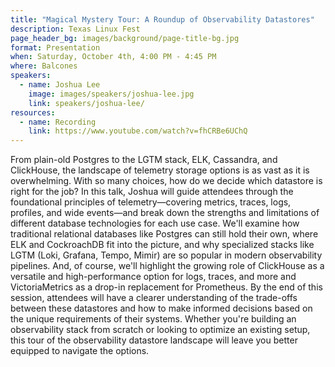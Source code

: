 ```yaml
---
title: "Magical Mystery Tour: A Roundup of Observability Datastores"
description: Texas Linux Fest
page_header_bg: images/background/page-title-bg.jpg
format: Presentation
when: Saturday, October 4th, 4:00 PM - 4:45 PM
where: Balcones
speakers:
  - name: Joshua Lee
    image: images/speakers/joshua-lee.jpg
    link: speakers/joshua-lee/
resources:
  - name: Recording
    link: https://www.youtube.com/watch?v=fhCRBe6UChQ
---
```


From plain-old Postgres to the LGTM stack, ELK, Cassandra, and ClickHouse, the
landscape of telemetry storage options is as vast as it is overwhelming.  With
so many choices, how do we decide which datastore is right for the job?  In
this talk, Joshua will guide attendees through the foundational principles of
telemetry—covering metrics, traces, logs, profiles, and wide events—and break
down the strengths and limitations of different database technologies for each
use case.  We'll examine how traditional relational databases like Postgres can
still hold their own, where ELK and CockroachDB fit into the picture, and why
specialized stacks like LGTM (Loki, Grafana, Tempo, Mimir) are so popular in
modern observability pipelines.  And, of course, we'll highlight the growing
role of ClickHouse as a versatile and high-performance option for logs, traces,
and more and VictoriaMetrics as a drop-in replacement for Prometheus.  By the
end of this session, attendees will have a clearer understanding of the
trade-offs between these datastores and how to make informed decisions based on
the unique requirements of their systems.  Whether you're building an
observability stack from scratch or looking to optimize an existing setup, this
tour of the observability datastore landscape will leave you better equipped to
navigate the options.
